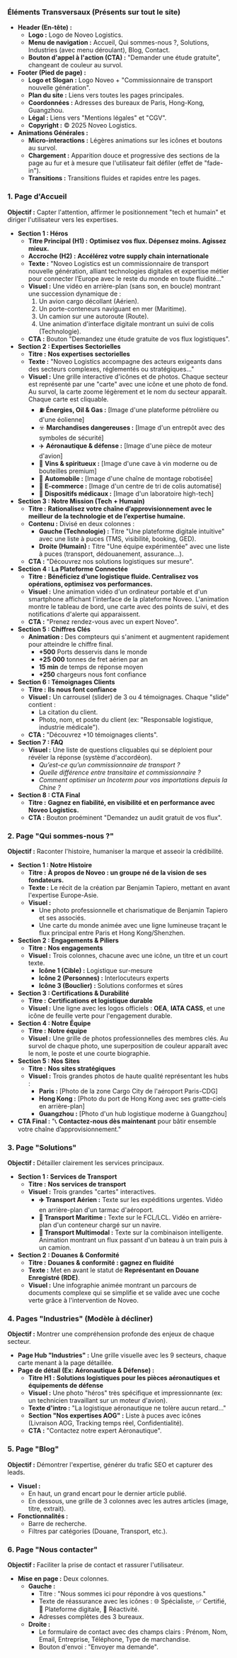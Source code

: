 ### **Éléments Transversaux (Présents sur tout le site)**

* **Header (En-tête) :**  
  * **Logo :** Logo de Noveo Logistics.  
  * **Menu de navigation :** Accueil, Qui sommes-nous ?, Solutions, Industries (avec menu déroulant), Blog, Contact.  
  * **Bouton d'appel à l'action (CTA) :** "Demander une étude gratuite", changeant de couleur au survol.  
* **Footer (Pied de page) :**  
  * **Logo et Slogan :** Logo Noveo \+ "Commissionnaire de transport nouvelle génération".  
  * **Plan du site :** Liens vers toutes les pages principales.  
  * **Coordonnées :** Adresses des bureaux de Paris, Hong-Kong, Guangzhou.  
  * **Légal :** Liens vers "Mentions légales" et "CGV".  
  * **Copyright :** © 2025 Noveo Logistics.  
* **Animations Générales :**  
  * **Micro-interactions :** Légères animations sur les icônes et boutons au survol.  
  * **Chargement :** Apparition douce et progressive des sections de la page au fur et à mesure que l'utilisateur fait défiler (effet de "fade-in").  
  * **Transitions :** Transitions fluides et rapides entre les pages.

### **1\. Page d'Accueil**

**Objectif :** Capter l'attention, affirmer le positionnement "tech et humain" et diriger l'utilisateur vers les expertises.

* **Section 1 : Héros**  
  * **Titre Principal (H1) :** **Optimisez vos flux. Dépensez moins. Agissez mieux.**  
  * **Accroche (H2) :** **Accélérez votre supply chain internationale**  
  * **Texte :** "Noveo Logistics est un commissionnaire de transport nouvelle génération, alliant technologies digitales et expertise métier pour connecter l’Europe avec le reste du monde en toute fluidité..."  
  * **Visuel :** Une vidéo en arrière-plan (sans son, en boucle) montrant une succession dynamique de :  
    1. Un avion cargo décollant (Aérien).  
    2. Un porte-conteneurs naviguant en mer (Maritime).  
    3. Un camion sur une autoroute (Route).  
    4. Une animation d'interface digitale montrant un suivi de colis (Technologie).  
  * **CTA :** Bouton "Demandez une étude gratuite de vos flux logistiques".  
* **Section 2 : Expertises Sectorielles**  
  * **Titre :** **Nos expertises sectorielles**  
  * **Texte :** "Noveo Logistics accompagne des acteurs exigeants dans des secteurs complexes, réglementés ou stratégiques..."  
  * **Visuel :** Une grille interactive d'icônes et de photos. Chaque secteur est représenté par une "carte" avec une icône et une photo de fond. Au survol, la carte zoome légèrement et le nom du secteur apparaît. Chaque carte est cliquable.  
    * ⛽ **Énergies, Oil & Gas :** \[Image d'une plateforme pétrolière ou d'une éolienne\]  
    * ☣️ **Marchandises dangereuses :** \[Image d'un entrepôt avec des symboles de sécurité\]  
    * ✈️ **Aéronautique & défense :** \[Image d'une pièce de moteur d'avion\]  
    * 🍷 **Vins & spiritueux :** \[Image d'une cave à vin moderne ou de bouteilles premium\]  
    * 🚗 **Automobile :** \[Image d'une chaîne de montage robotisée\]  
    * 🛒 **E-commerce :** \[Image d'un centre de tri de colis automatisé\]  
    * 🦷 **Dispositifs médicaux :** \[Image d'un laboratoire high-tech\]  
* **Section 3 : Notre Mission (Tech \+ Humain)**  
  * **Titre :** **Rationalisez votre chaîne d’approvisionnement avec le meilleur de la technologie et de l’expertise humaine.**  
  * **Contenu :** Divisé en deux colonnes :  
    * **Gauche (Technologie) :** Titre "Une plateforme digitale intuitive" avec une liste à puces (TMS, visibilité, booking, GED).  
    * **Droite (Humain) :** Titre "Une équipe expérimentée" avec une liste à puces (transport, dédouanement, assurance...).  
  * **CTA :** "Découvrez nos solutions logistiques sur mesure".  
* **Section 4 : La Plateforme Connectée**  
  * **Titre :** **Bénéficiez d’une logistique fluide. Centralisez vos opérations, optimisez vos performances.**  
  * **Visuel :** Une animation vidéo d'un ordinateur portable et d'un smartphone affichant l'interface de la plateforme Noveo. L'animation montre le tableau de bord, une carte avec des points de suivi, et des notifications d'alerte qui apparaissent.  
  * **CTA :** "Prenez rendez-vous avec un expert Noveo".  
* **Section 5 : Chiffres Clés**  
  * **Animation :** Des compteurs qui s'animent et augmentent rapidement pour atteindre le chiffre final.  
    * **\+500** Ports desservis dans le monde  
    * **\+25 000** tonnes de fret aérien par an  
    * **15 min** de temps de réponse moyen  
    * **\+250** chargeurs nous font confiance  
* **Section 6 : Témoignages Clients**  
  * **Titre :** **Ils nous font confiance**  
  * **Visuel :** Un carrousel (slider) de 3 ou 4 témoignages. Chaque "slide" contient :  
    * La citation du client.  
    * Photo, nom, et poste du client (ex: "Responsable logistique, industrie médicale").  
  * **CTA :** "Découvrez \+10 témoignages clients".  
* **Section 7 : FAQ**  
  * **Visuel :** Une liste de questions cliquables qui se déploient pour révéler la réponse (système d'accordéon).  
    * *Qu’est-ce qu’un commissionnaire de transport ?*  
    * *Quelle différence entre transitaire et commissionnaire ?*  
    * *Comment optimiser un Incoterm pour vos importations depuis la Chine ?*  
* **Section 8 : CTA Final**  
  * **Titre :** **Gagnez en fiabilité, en visibilité et en performance avec Noveo Logistics.**  
  * **CTA :** Bouton proéminent "Demandez un audit gratuit de vos flux".

### **2\. Page "Qui sommes-nous ?"**

**Objectif :** Raconter l'histoire, humaniser la marque et asseoir la crédibilité.

* **Section 1 : Notre Histoire**  
  * **Titre :** **À propos de Noveo : un groupe né de la vision de ses fondateurs.**  
  * **Texte :** Le récit de la création par Benjamin Tapiero, mettant en avant l'expertise Europe-Asie.  
  * **Visuel :**  
    * Une photo professionnelle et charismatique de Benjamin Tapiero et ses associés.  
    * Une carte du monde animée avec une ligne lumineuse traçant le flux principal entre Paris et Hong Kong/Shenzhen.  
* **Section 2 : Engagements & Piliers**  
  * **Titre :** **Nos engagements**  
  * **Visuel :** Trois colonnes, chacune avec une icône, un titre et un court texte.  
    * **Icône 1 (Cible) :** Logistique sur-mesure  
    * **Icône 2 (Personnes) :** Interlocuteurs experts  
    * **Icône 3 (Bouclier) :** Solutions conformes et sûres  
* **Section 3 : Certifications & Durabilité**  
  * **Titre :** **Certifications et logistique durable**  
  * **Visuel :** Une ligne avec les logos officiels : **OEA**, **IATA CASS**, et une icône de feuille verte pour l'engagement durable.  
* **Section 4 : Notre Équipe**  
  * **Titre :** **Notre équipe**  
  * **Visuel :** Une grille de photos professionnelles des membres clés. Au survol de chaque photo, une superposition de couleur apparaît avec le nom, le poste et une courte biographie.  
* **Section 5 : Nos Sites**  
  * **Titre :** **Nos sites stratégiques**  
  * **Visuel :** Trois grandes photos de haute qualité représentant les hubs :  
    * **Paris :** \[Photo de la zone Cargo City de l'aéroport Paris-CDG\]  
    * **Hong Kong :** \[Photo du port de Hong Kong avec ses gratte-ciels en arrière-plan\]  
    * **Guangzhou :** \[Photo d'un hub logistique moderne à Guangzhou\]  
* **CTA Final :** "📞 **Contactez-nous dès maintenant** pour bâtir ensemble votre chaîne d’approvisionnement."

### **3\. Page "Solutions"**

**Objectif :** Détailler clairement les services principaux.

* **Section 1 : Services de Transport**  
  * **Titre :** **Nos services de transport**  
  * **Visuel :** Trois grandes "cartes" interactives.  
    * **✈️ Transport Aérien :** Texte sur les expéditions urgentes. Vidéo en arrière-plan d'un tarmac d'aéroport.  
    * **🚢 Transport Maritime :** Texte sur le FCL/LCL. Vidéo en arrière-plan d'un conteneur chargé sur un navire.  
    * **🚛 Transport Multimodal :** Texte sur la combinaison intelligente. Animation montrant un flux passant d'un bateau à un train puis à un camion.  
* **Section 2 : Douanes & Conformité**  
  * **Titre :** **Douanes & conformité : gagnez en fluidité**  
  * **Texte :** Met en avant le statut de **Représentant en Douane Enregistré (RDE)**.  
  * **Visuel :** Une infographie animée montrant un parcours de documents complexe qui se simplifie et se valide avec une coche verte grâce à l'intervention de Noveo.

### **4\. Pages "Industries" (Modèle à décliner)**

**Objectif :** Montrer une compréhension profonde des enjeux de chaque secteur.

* **Page Hub "Industries" :** Une grille visuelle avec les 9 secteurs, chaque carte menant à la page détaillée.  
* **Page de détail (Ex: Aéronautique & Défense) :**  
  * **Titre H1 :** **Solutions logistiques pour les pièces aéronautiques et équipements de défense**  
  * **Visuel :** Une photo "héros" très spécifique et impressionnante (ex: un technicien travaillant sur un moteur d'avion).  
  * **Texte d'intro :** "La logistique aéronautique ne tolère aucun retard..."  
  * **Section "Nos expertises AOG" :** Liste à puces avec icônes (Livraison AOG, Tracking temps réel, Confidentialité).  
  * **CTA :** "Contactez notre expert Aéronautique".

### **5\. Page "Blog"**

**Objectif :** Démontrer l'expertise, générer du trafic SEO et capturer des leads.

* **Visuel :**  
  * En haut, un grand encart pour le dernier article publié.  
  * En dessous, une grille de 3 colonnes avec les autres articles (image, titre, extrait).  
* **Fonctionnalités :**  
  * Barre de recherche.  
  * Filtres par catégories (Douane, Transport, etc.).

### **6\. Page "Nous contacter"**

**Objectif :** Faciliter la prise de contact et rassurer l'utilisateur.

* **Mise en page :** Deux colonnes.  
  * **Gauche :**  
    * Titre : "Nous sommes ici pour répondre à vos questions."  
    * Texte de réassurance avec les icônes : 🌐 Spécialiste, ✅ Certifié, 📲 Plateforme digitale, 🚀 Réactivité.  
    * Adresses complètes des 3 bureaux.  
  * **Droite :**  
    * Le formulaire de contact avec des champs clairs : Prénom, Nom, Email, Entreprise, Téléphone, Type de marchandise.  
    * Bouton d'envoi : "Envoyer ma demande".
